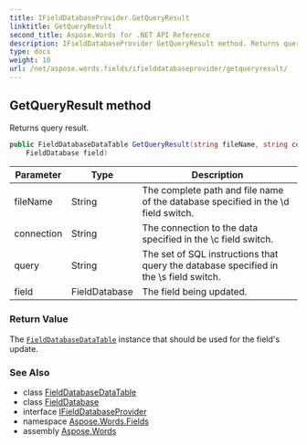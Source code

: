 ```yaml
---
title: IFieldDatabaseProvider.GetQueryResult
linktitle: GetQueryResult
second_title: Aspose.Words for .NET API Reference
description: IFieldDatabaseProvider GetQueryResult method. Returns query result in C#.
type: docs
weight: 10
url: /net/aspose.words.fields/ifielddatabaseprovider/getqueryresult/
---
```

## GetQueryResult method

Returns query result.

```csharp
public FieldDatabaseDataTable GetQueryResult(string fileName, string connection, string query, 
    FieldDatabase field)
```

| Parameter | Type | Description |
| --- | --- | --- |
| fileName | String | The complete path and file name of the database specified in the \d field switch. |
| connection | String | The connection to the data specified in the \c field switch. |
| query | String | The set of SQL instructions that query the database specified in the \s field switch. |
| field | FieldDatabase | The field being updated. |

### Return Value

The [`FieldDatabaseDataTable`](../../fielddatabasedatatable/) instance that should be used for the field's update.

### See Also

* class [FieldDatabaseDataTable](../../fielddatabasedatatable/)
* class [FieldDatabase](../../fielddatabase/)
* interface [IFieldDatabaseProvider](../)
* namespace [Aspose.Words.Fields](../../ifielddatabaseprovider/)
* assembly [Aspose.Words](../../../)
